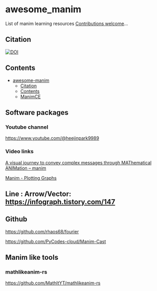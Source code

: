 # awesome_manim

List of manim learning resources [Contributions welcome](https://github.com/xie186/awesome_manim/blob/main/CONTRIBUTING.md)...

## Citation

[![DOI](https://zenodo.org/badge/DOI/10.5281/zenodo.1117762.svg)](https://doi.org/10.5281/zenodo.1117762)

## Contents

- [awesome-manim](#awesome_manim)
  - [Citation](#citation)
  - [Contents](#contents)
  - [ManimCE](#manimCE)



## Software packages

### Youtube channel 

https://www.youtube.com/@heejinpark9989

### Video links

[A visual journey to convey complex messages through MAThematical ANIMation – manim](https://www.youtube.com/watch?v=3ZqV3rhEf4Q)


[Manim - Plotting Graphs](https://www.youtube.com/watch?v=Ej3lbQObCKo)


## Line : Arrow/Vector: https://infograph.tistory.com/147


## Github 

https://github.com/rhaos68/fourier

https://github.com/PyCodes-cloud/Manim-Cast



## Manim like tools 


### mathlikeanim-rs

https://github.com/MathItYT/mathlikeanim-rs









